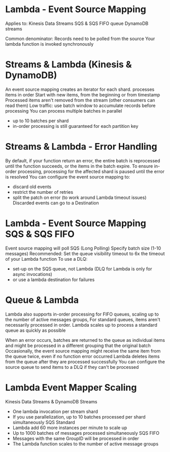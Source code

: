 # Lambda - Event Source Mapping

Applies to:
Kinesis Data Streams
SQS & SQS FIFO queue
DynamoDB streams

Common denominator: Records need to be polled from the source
Your lambda function is invoked synchronously

# Streams & Lambda (Kinesis & DynamoDB)

An event source mapping creates an iterator for each shard. processes items in order
Start with new items, from the beginning or from timestamp
Processed items aren't removed from the stream (other consumers can read them)
Low traffic: use batch window to accumulate records before processing
You can process multiple batches in parallel
- up to 10 batches per shard
- in-order processing is still guaranteed for each partition key

# Streams & Lambda - Error Handling

By default, if your function return an error, the entire batch is reprocessed until the function succeeds, or the items in the batch expire.
To ensure in-order processing, processing for the affected shard is paused until the error is resolved
You can configure the event source mapping to:
- discard old events
- restrict the number of retries
- split the patch on error (to work around Lambda timeout issues)
Discarded events can go to a Destination

# Lambda - Event Source Mapping SQS & SQS FIFO

Event source mapping will poll SQS (Long Polling)
Specify batch size (1-10 messages)
Recommended: Set the queue visibility timeout to 6x the timeout of your Lambda function
To use a DLQ: 
- set-up on the SQS queue, not Lambda (DLQ for Lambda is only for async invocations)
- or use a lambda destination for failures

# Queue & Lambda

Lambda also supports in-order processing for FIFO queues, scaling up to the number of active messages groups,
For standard queues, items aren't necessarily processed in order.
Lambda scales up to process a standard queue as quickly as possible

When an error occurs, batches are returned to the queue as individual items and might be processed in a different grouping that the original batch
Occasionally, the event source mapping might receive the same item from the queue twice, even if no function error occurred
Lambda deletes items from the queue after they are processed successfully
You can configure the source queue to send items to a DLQ if they can't be processed

# Lambda Event Mapper Scaling

Kinesis Data Streams & DynamoDB Streams
- One lambda invocation per stream shard
- If you use parallelization, up to 10 batches processed per shard simultaneously
SQS Standard
- Lambda add 60 more instances per minute to scale up
- Up to 1000 batches of messages processed simultaneously
SQS FIFO
- Messages with the same GroupID will be processed in order
- The Lambda function scales to the number of active message groups
 